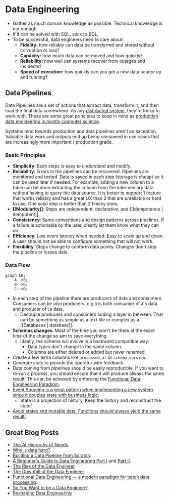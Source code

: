 # Data Engineering

- Gather as much domain knowledge as possible. Technical knowledge is not enough.
- If it can be solved with SQL, stick to SQL.
- To be successful,  data engineers need to care about:
	-   **Fidelity:** how reliably can data be transferred and stored without corruption or loss?
	-   **Capacity:** how much data can be moved and how quickly?
	-   **Reliability:** how well can systems recover from outages and incidents?
	-   **Speed of execution:** how quickly can you get a new data source up and running?

## Data Pipelines

Data Pipelines are a set of actions that extract data, transform it, and then load the final data somewhere. As any [distributed system](https://www.somethingsimilar.com/2013/01/14/notes-on-distributed-systems-for-young-bloods/), they're tricky to work with. These are some great principles to keep in mind as [production data engineering is mostly computer science](https://towardsdatascience.com/lessons-from-a-year-in-the-data-science-trenches-f06efa6355fd).

Systems tend towards production and data pipelines aren't an exception. Valuable data work and outputs end up being consumed in use cases that are increasingly more important / production grade.

### Basic Principles

- **Simplicity**: Each steps is easy to understand and modify.
- **Reliability**: Errors in the pipelines can be recovered. Pipelines are monitored and tested. Data is saved in each step (storage is cheap) so it can be used later if needed. For example, adding a new column to a table can be done extracting the column from the intermediary data without having to query the data source. It is better to support 1 feature that works reliably and has a great UX than 2 that are unreliable or hard to use. One solid step is better than 2 finicky ones.
- **[[Modularity]]**: Steps are independent, declarative, and [[Idempotence | itempotent]].
- **Consistency**: Same conventions and design patterns across pipelines. If a failure is actionable by the user, clearly let them know what they can do.
- **Efficiency**: Low event latency when needed. Easy to scale up and down. A user should not be able to configure something that will not work.
- **Flexibility**: Steps change to conform data points. Changes don't stop the pipeline or losses data.

### Data Flow

```mermaid
graph LR;
	A-->B;
	B-->D;
	C-->D;
```

- In each step of the pipeline there are producers of data and consumers. Consumers can be also producers, e.g `B` is both consumer of `A`'s data and producer of `C`s data.
  - Decouple producers and consumers adding a layer in between. That can be something as simple as a text file or complex as a [[Databases | database]].
- **Schemas changes**. Most of the time you won't be there at the exact time of the change so aim to save everything.
  - Ideally, the schema will evolve in a backward compatible way:
    - Data types don't change in the same column.
    - Columns are either deleted or added but never renamed.
- Create a few extra columns like `processed_at` or `schema_version`.
- Generate stats to provide the operator with feedback.
- Data coming from pipelines should be easily reproducible. If you want to re-run a process, you should ensure that it will produce always the same result. This can be achieved by enforcing the [Functional Data Engineering Paradigm](https://medium.com/@maximebeauchemin/functional-data-engineering-a-modern-paradigm-for-batch-data-processing-2327ec32c42a).
- [Event Sourcing is a great pattern when implementing a new system since it couples state with business logic](https://youtu.be/XxKnTusccUM).
	- State is a projection of history. Keep the history and reconstruct the state!
- [Avoid states and mutable data. Functions should always yield the same result!](https://twitter.com/sbalnojan/status/1521477031405531136)

## Great Blog Posts

- [The AI Hierarchy of Needs](https://hackernoon.com/the-ai-hierarchy-of-needs-18f111fcc007).
- [Why is data hard?](https://medium.com/@HelenLeeKupp/why-is-data-hard-3ed96ec70f3f).
- [Building a Data Pipeline from Scratch](https://medium.com/the-data-experience/building-a-data-pipeline-from-scratch-32b712cfb1db).
- [A Beginner's Guide to Data Engineering Part I](https://medium.com/@rchang/a-beginners-guide-to-data-engineering-part-i-4227c5c457d7) and [Part II](https://medium.com/@rchang/a-beginners-guide-to-data-engineering-part-ii-47c4e7cbda71).
- [The Rise of the Data Engineer](https://www.freecodecamp.org/news/the-rise-of-the-data-engineer-91be18f1e603/).
- [The Downfall of the Data Engineer](https://medium.com/@maximebeauchemin/the-downfall-of-the-data-engineer-5bfb701e5d6b).
- [Functional Data Engineering — a modern paradigm for batch data processing](https://medium.com/@maximebeauchemin/functional-data-engineering-a-modern-paradigm-for-batch-data-processing-2327ec32c42a).
- [So You Want to be a Data Engineer?](https://angelddaz.substack.com/p/so-you-want-to-be-a-data-engineer).
- [Reshaping Data Engineering](https://preset.io/blog/reshaping-data-engineering/)
